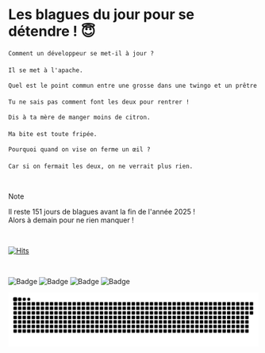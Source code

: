 
<h1>Les blagues du jour pour se détendre ! 😇</h1>

```diff
Comment un développeur se met-il à jour ?

Il se met à l'apache.
```

```diff
Quel est le point commun entre une grosse dans une twingo et un prêtre dans un enfant ?

Tu ne sais pas comment font les deux pour rentrer !
```

```diff
Dis à ta mère de manger moins de citron.

Ma bite est toute fripée.
```

```diff
Pourquoi quand on vise on ferme un œil ?

Car si on fermait les deux, on ne verrait plus rien.
```

<br/>

> [!NOTE]
> Il reste 151 jours de blagues avant la fin de l'année 2025 ! <br/>
> Alors à demain pour ne rien manquer !

<br/>


[![Hits](https://hits.seeyoufarm.com/api/count/incr/badge.svg?url=https%3A%2F%2Fgithub.com%2FClems02%2Fhit-counter&count_bg=%23003E80&title_bg=%235C9FE1&icon=powershell.svg&icon_color=%23FFFFFF&title=Visite&edge_flat=false)](https://hits.seeyoufarm.com)


<br/>


![Badge](https://img.shields.io/badge/Last%20updated%20on-white?style=for-the-badge&logo=clockify)   ![Badge](https://img.shields.io/badge/03/08-white?style=for-the-badge) ![Badge](https://img.shields.io/badge/at-white?style=for-the-badge) ![Badge](https://img.shields.io/badge/03:58-white?style=for-the-badge)


<p align="center">
 <img width="1000" src="assets/github-snake.svg" alt="snake"/>
</p>

